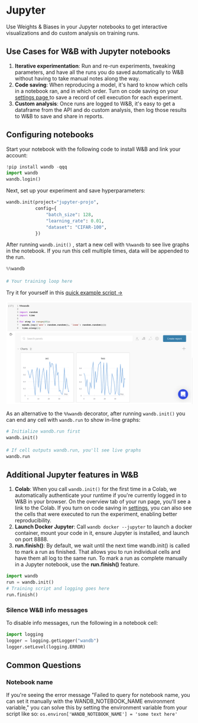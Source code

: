 # Jupyter

Use Weights & Biases in your Jupyter notebooks to get interactive visualizations and do custom analysis on training runs.

## **Use Cases for W&B with Jupyter notebooks**

1. **Iterative experimentation**: Run and re-run experiments, tweaking parameters, and have all the runs you do saved automatically to W&B without having to take manual notes along the way.
2. **Code saving**: When reproducing a model, it's hard to know which cells in a notebook ran, and in which order. Turn on code saving on your [settings page ](https://app.wandb.ai/settings)to save a record of cell execution for each experiment.
3. **Custom analysis**: Once runs are logged to W&B, it's easy to get a dataframe from the API and do custom analysis, then log those results to W&B to save and share in reports.

## Configuring notebooks

Start your notebook with the following code to install W&B and link your account:

```python
!pip install wandb -qqq
import wandb
wandb.login()
```

Next, set up your experiment and save hyperparameters:

```python
wandb.init(project="jupyter-projo",
           config={
               "batch_size": 128,
               "learning_rate": 0.01,
               "dataset": "CIFAR-100",
           })
```

After running `wandb.init()` , start a new cell with `%%wandb` to see live graphs in the notebook. If you run this cell multiple times, data will be appended to the run.

```python
%%wandb

# Your training loop here
```

Try it for yourself in this [quick example script →](https://bit.ly/wandb-jupyter-widgets-colab)

![](../.gitbook/assets/jupyter-widget.png)

As an alternative to the `%%wandb` decorator, after running `wandb.init()` you can end any cell with `wandb.run` to show in-line graphs:

```python
# Initialize wandb.run first
wandb.init()

# If cell outputs wandb.run, you'll see live graphs
wandb.run
```

## Additional Jupyter features in W&B

1. **Colab**: When you call `wandb.init()` for the first time in a Colab, we automatically authenticate your runtime if you're currently logged in to W&B in your browser. On the overview tab of your run page, you'll see a link to the Colab. If you turn on code saving in [settings](https://app.wandb.ai/settings), you can also see the cells that were executed to run the experiment, enabling better reproducibility.
2. **Launch Docker Jupyter**: Call `wandb docker --jupyter` to launch a docker container, mount your code in it, ensure Jupyter is installed, and launch on port 8888.
3. **run.finish\(\)**: By default, we wait until the next time wandb.init\(\) is called to mark a run as finished. That allows you to run individual cells and have them all log to the same run. To mark a run as complete manually in a Jupyter notebook, use the **run.finish\(\)** feature.

```python
import wandb
run = wandb.init()
# Training script and logging goes here
run.finish()
```

### **Silence W&B info messages**

To disable info messages, run the following in a notebook cell:

```python
import logging
logger = logging.getLogger("wandb")
logger.setLevel(logging.ERROR)
```

## Common Questions

### Notebook name

If you're seeing the error message "Failed to query for notebook name, you can set it manually with the WANDB\_NOTEBOOK\_NAME environment variable," you can solve this by setting the environment variable from your script like so: `os.environ['WANDB_NOTEBOOK_NAME'] = 'some text here'`

